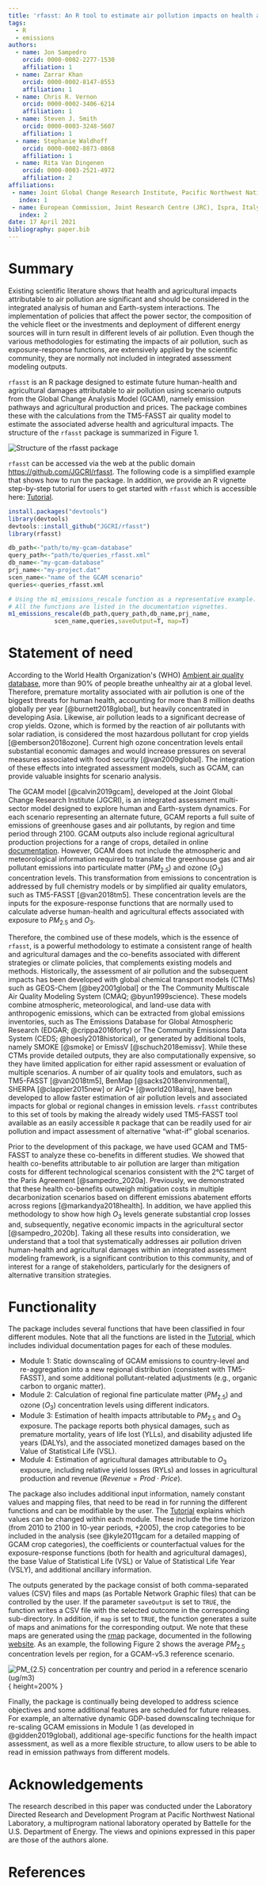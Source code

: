 ```yaml
---
title: 'rfasst: An R tool to estimate air pollution impacts on health and agriculture'
tags:
  - R
  - emissions
authors:
  - name: Jon Sampedro
    orcid: 0000-0002-2277-1530
    affiliation: 1
  - name: Zarrar Khan
    orcid: 0000-0002-8147-8553
    affiliation: 1
  - name: Chris R. Vernon
    orcid: 0000-0002-3406-6214
    affiliation: 1  
  - name: Steven J. Smith
    orcid: 0000-0003-3248-5607
    affiliation: 1
  - name: Stephanie Waldhoff
    orcid: 0000-0002-8073-0868
    affiliation: 1
  - name: Rita Van Dingenen
    orcid: 0000-0003-2521-4972
    affiliation: 2
affiliations:
 - name: Joint Global Change Research Institute, Pacific Northwest National Laboratory, College Park, MD, USA
   index: 1
 - name: European Commission, Joint Research Centre (JRC), Ispra, Italy
   index: 2
date: 17 April 2021
bibliography: paper.bib
---
```

# Summary
Existing scientific literature shows that health and agricultural impacts attributable to air pollution are significant and should be considered in the integrated analysis of human and Earth-system interactions.
The implementation of policies that affect the power sector, the composition of the vehicle fleet or the investments and deployment of different energy sources will in turn result in different levels of air pollution. 
Even though the various methodologies for estimating the impacts of air pollution, such as exposure-response functions, are extensively applied by the scientific community, 
they are normally not included in integrated assessment modeling outputs.

`rfasst` is an R package designed to estimate future human-health and agricultural damages attributable to air pollution using scenario outputs from the Global Change Analysis Model (GCAM), namely emission pathways and agricultural production and prices. 
The package combines these with the calculations from the TM5-FASST air quality model to estimate the associated adverse health and agricultural impacts. 
The structure of the `rfasst` package is summarized in Figure 1.

![Structure of the `rfasst` package](figure_rfasst.png)

`rfasst` can be accessed via the web at the public domain https://github.com/JGCRI/rfasst. The following code is a simplified example that shows how to run the package. In addition, we provide an R vignette step-by-step tutorial for users to get started with `rfasst` which is accessible here: [Tutorial](https://jgcri.github.io/rfasst/).

```r
install.packages("devtools")
library(devtools)
devtools::install_github("JGCRI/rfasst")
library(rfasst)

db_path<-"path/to/my-gcam-database"
query_path<-"path/to/queries_rfasst.xml"
db_name<-"my-gcam-database"
prj_name<-"my-project.dat"
scen_name<-"name of the GCAM scenario"
queries<-queries_rfasst.xml 

# Using the m1_emissions_rescale function as a representative example. 
# All the functions are listed in the documentation vignettes.
m1_emissions_rescale(db_path,query_path,db_name,prj_name,
		     scen_name,queries,saveOutput=T, map=T)  

```


# Statement of need

According to the World Health Organization's (WHO) [Ambient air quality database](https://www.who.int/data/gho/data/themes/topics/topic-details/GHO/ambient-air-pollution), more than 90% of people breathe unhealthy air at a global level.
Therefore, premature mortality associated with air pollution is one of the biggest threats for human health, accounting for more than 8 million deaths globally per year [@burnett2018global], but heavily concentrated in developing Asia.
Likewise, air pollution leads to a significant decrease of crop yields. 
Ozone, which is formed by the reaction of air pollutants with solar radiation, is considered the most hazardous pollutant for crop yields [@emberson2018ozone]. 
Current high ozone concentration levels entail substantial economic damages and would increase pressures on several measures associated with food security [@van2009global]. 
The integration of these effects into integrated assessment models, such as GCAM, can provide valuable insights for scenario analysis.

The GCAM model [@calvin2019gcam], developed at the Joint Global Change Research Institute (JGCRI), is an integrated assessment multi-sector model designed to explore human and Earth-system dynamics. 
For each scenario representing an alternate future, GCAM reports a full suite of emissions of greenhouse gases and air pollutants, by region and time period through 2100. 
GCAM outputs also include regional agricultural production projections for a range of crops, detailed in online [documentation](https://github.com/JGCRI/gcam-doc/blob/gh-pages/aglu.md). However, GCAM does not include the atmospheric 
and meteorological information required to translate the greenhouse gas and air pollutant emissions into particulate matter ($PM_{2.5}$) and ozone ($O_{3}$) concentration levels. 
This transformation from emissions to concentration is addressed by full chemistry models or by simplified air quality emulators, such as TM5-FASST [@van2018tm5].
These concentration levels are the inputs for the exposure-response functions that are normally used to calculate adverse human-health and agricultural effects associated with exposure to $PM_{2.5}$ and $O_{3}$.  

Therefore, the combined use of these models, which is the essence of `rfasst`, is a powerful methodology to estimate a consistent range of health and agricultural damages and the co-benefits associated with different strategies or climate policies, that complements existing models and methods. 
Historically, the assessment of air pollution and the subsequent impacts has been developed with global chemical transport models (CTMs) such as GEOS-Chem [@bey2001global] or the The Community Multiscale Air Quality Modeling System (CMAQ; @byun1999science). 
These models combine atmospheric, meteorological, and land-use data with anthropogenic emissions, which can be extracted from global emissions inventories, such as  The Emissions Database for Global Atmospheric Research (EDGAR; @crippa2016forty) or The Community Emissions Data System (CEDS; @hoesly2018historical), 
or generated by additional tools, namely SMOKE [@smoke] or EmissV [@schuch2018emissv]. 
While these CTMs provide detailed outputs, they are also computationally expensive, so they have limited application for either rapid assessment or evaluation of multiple scenarios.
A number of air quality tools and emulators, such as TM5-FASST [@van2018tm5], BenMap [@sacks2018environmental], SHERPA [@clappier2015new] or AirQ+ [@world2018airq], 
have been developed to allow faster estimation of air pollution levels and associated impacts for global or regional changes in emission levels. 
`rfasst` contributes to this set of tools by making the already widely used TM5-FASST tool available as an easily accessible `R` package that can be readily used for air pollution and impact assessment of alternative “what-if” global scenarios.

Prior to the development of this package, we have used GCAM and TM5-FASST to analyze these co-benefits in different studies. We showed that health co-benefits attributable to air pollution are larger than mitigation costs 
for different technological scenarios consistent with the 2°C target of the Paris Agreement [@sampedro_2020a]. 
Previously, we demonstrated that these health co-benefits outweigh mitigation costs in multiple decarbonization scenarios based on different emissions abatement efforts across regions [@markandya2018health]. 
In addition, we have applied this methodology to show how high $O_{3}$ levels generate substantial crop losses and, subsequently, negative economic impacts in the agricultural sector [@sampedro_2020b].
Taking all these results into consideration, we understand that a tool that systematically addresses air pollution driven human-health and agricultural damages within an integrated assessment modeling framework, 
is a significant contribution to this community, and of interest for a range of stakeholders, particularly for the designers of alternative transition strategies. 



# Functionality
The package includes several functions that have been classified in four different modules. 
Note that all the functions are listed in the [Tutorial](https://jgcri.github.io/rfasst/), which includes individual documentation pages for each of these modules.

+ Module 1: Static downscaling of GCAM emissions to country-level and re-aggregation into a new regional distribution (consistent with TM5-FASST), and some additional pollutant-related adjustments (e.g., organic carbon to organic matter).
+ Module 2: Calculation of regional fine particulate matter ($PM_{2.5}$) and ozone ($O_{3}$) concentration levels using different indicators.
+ Module 3: Estimation of health impacts attributable to $PM_{2.5}$ and $O_{3}$ exposure. The package reports both physical damages, such as premature mortality, years of life lost (YLLs), and disability adjusted life years (DALYs),
and the associated monetized damages based on the Value of Statistical Life (VSL).
+ Module 4: Estimation of agricultural damages attributable to $O_{3}$ exposure, including relative yield losses (RYLs) and losses in agricultural production and revenue ($Revenue=Prod \cdot Price$).

The package also includes additional input information, namely constant values and mapping files, that need to be read in for running the different functions and can be modifiable by the user.
The [Tutorial](https://jgcri.github.io/rfasst/) explains which values can be changed within each module. These include the time horizon (from 2010 to 2100 in 10-year periods, +2005), 
the crop categories to be included in the analysis (see @kyle2011gcam for a detailed mapping of GCAM crop categories), the coefficients or counterfactual values for the exposure-response functions (both for health and agricultural damages),
the base Value of Statistical Life (VSL) or Value of Statistical Life Year (VSLY), and additional ancillary information.

The outputs generated by the package consist of both comma-separated values (CSV) files and maps (as Portable Network Graphic files) that can be controlled by the user. If the parameter `saveOutput` is set to `TRUE`, the function writes a CSV file with the selected outcome in the corresponding sub-directory. 
In addition, if `map` is set to `TRUE`, the function generates a suite of maps and animations for the corresponding output. We note that these maps are generated using the [rmap](https://github.com/JGCRI/rmap) package, documented in the following [website](https://jgcri.github.io/rmap).
As an example, the following Figure 2 shows the average $PM_{2.5}$ concentration levels per region, for a GCAM-v5.3 reference scenario.


![$PM_{2.5}$ concentration per country and period in a reference scenario (ug/m3)](figure_conc.png){ height=200% }


Finally, the package is continually being developed to address science objectives and some additional features are scheduled for future releases. For example, an alternative dynamic GDP-based downscaling technique
for re-scaling GCAM emissions in Module 1 (as developed in @gidden2019global), additional age-specific functions for the health impact assessment, as well as a more flexible structure, to allow users to be able to read in emission pathways from different models. 


# Acknowledgements
The research described in this paper was conducted under the Laboratory Directed Research and Development Program at Pacific Northwest National Laboratory, a multiprogram national laboratory operated by Battelle for the U.S. Department of Energy. 
The views and opinions expressed in this paper are those of the authors alone.

# References
